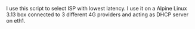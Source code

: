 I use this script to select ISP with lowest latency.
I use it on a Alpine Linux 3.13 box connected to 3 different 4G providers
and acting as DHCP server on eth1.

